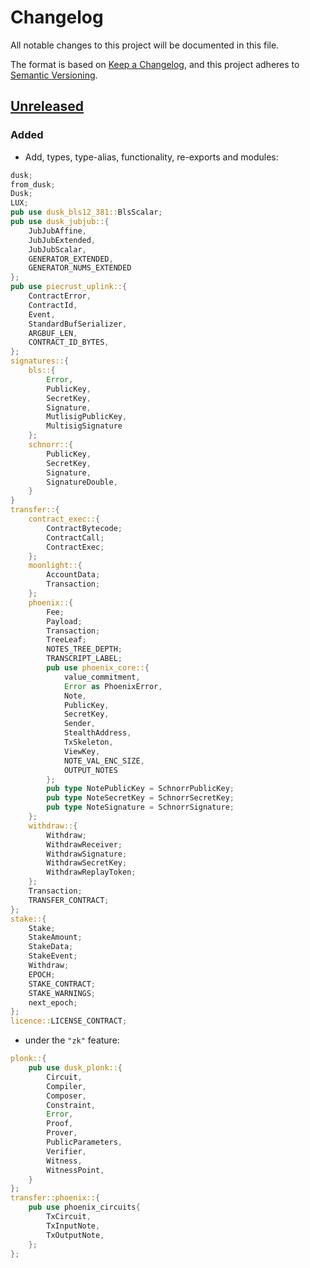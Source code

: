 # Changelog

All notable changes to this project will be documented in this file.

The format is based on [Keep a Changelog](https://keepachangelog.com/en/1.0.0/),
and this project adheres to [Semantic Versioning](https://semver.org/spec/v2.0.0.html).

## [Unreleased]

### Added

- Add, types, type-alias, functionality, re-exports and modules:
```rust
dusk;
from_dusk;
Dusk;
LUX;
pub use dusk_bls12_381::BlsScalar;
pub use dusk_jubjub::{
    JubJubAffine,
    JubJubExtended,
    JubJubScalar,
    GENERATOR_EXTENDED,
    GENERATOR_NUMS_EXTENDED
};
pub use piecrust_uplink::{
    ContractError,
    ContractId,
    Event,
    StandardBufSerializer,
    ARGBUF_LEN,
    CONTRACT_ID_BYTES,
};
signatures::{
    bls::{
        Error,
        PublicKey,
        SecretKey,
        Signature,
        MutlisigPublicKey,
        MultisigSignature
    };
    schnorr::{
        PublicKey,
        SecretKey,
        Signature,
        SignatureDouble,
    }
}
transfer::{
    contract_exec::{
        ContractBytecode;
        ContractCall;
        ContractExec;
    };
    moonlight::{
        AccountData;
        Transaction;
    };
    phoenix::{
        Fee;
        Payload;
        Transaction;
        TreeLeaf;
        NOTES_TREE_DEPTH;
        TRANSCRIPT_LABEL;
        pub use phoenix_core::{
            value_commitment,
            Error as PhoenixError,
            Note,
            PublicKey,
            SecretKey,
            Sender,
            StealthAddress,
            TxSkeleton,
            ViewKey,
            NOTE_VAL_ENC_SIZE,
            OUTPUT_NOTES
        };
        pub type NotePublicKey = SchnorrPublicKey;
        pub type NoteSecretKey = SchnorrSecretKey;
        pub type NoteSignature = SchnorrSignature;
    };
    withdraw::{
        Withdraw;
        WithdrawReceiver;
        WithdrawSignature;
        WithdrawSecretKey;
        WithdrawReplayToken;
    };
    Transaction;
    TRANSFER_CONTRACT;
};
stake::{
    Stake;
    StakeAmount;
    StakeData;
    StakeEvent;
    Withdraw;
    EPOCH;
    STAKE_CONTRACT;
    STAKE_WARNINGS;
    next_epoch;
};
licence::LICENSE_CONTRACT;
```
- under the `"zk"` feature:
```rust
plonk::{
    pub use dusk_plonk::{
        Circuit,
        Compiler,
        Composer,
        Constraint,
        Error,
        Proof,
        Prover,
        PublicParameters,
        Verifier,
        Witness,
        WitnessPoint,
    }
};
transfer::phoenix::{
    pub use phoenix_circuits{
        TxCircuit,
        TxInputNote,
        TxOutputNote,
    };
};
```

[Unreleased]: https://github.com/dusk-network/rusk/compare/execution-core-0.1.0...HEAD
[0.1.0]: https://github.com/dusk-network/dusk-abi/releases/tag/execution-core-0.1.0
